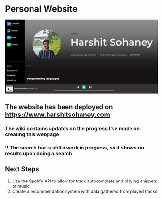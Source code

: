 # Personal Website

![](Pictures/personalwebsite.PNG)

## The website has been deployed on https://www.harshitsohaney.com
### The wiki contains updates on the progress I've made on creating this webpage
### !! The search bar is still a work in progress, so it shows no results upon doing a search

## Next Steps
  1. Use the Spotify API to allow for track autocomplete and playing snippets of music
  2. Create a recommendation system with data gathered from played tracks
